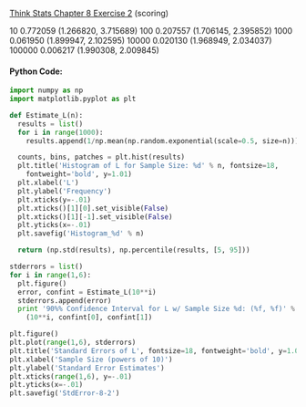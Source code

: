 [Think Stats Chapter 8 Exercise 2](http://greenteapress.com/thinkstats2/html/thinkstats2009.html#toc77) (scoring)

10 0.772059 (1.266820, 3.715689)
100 0.207557 (1.706145, 2.395852)
1000 0.061950 (1.899947, 2.102595)
10000 0.020130 (1.968949, 2.034037)
100000 0.006217 (1.990308, 2.009845)

#### Python Code:
```python
import numpy as np
import matplotlib.pyplot as plt

def Estimate_L(n):
  results = list()
  for i in range(1000):
    results.append(1/np.mean(np.random.exponential(scale=0.5, size=n)))

  counts, bins, patches = plt.hist(results)
  plt.title('Histogram of L for Sample Size: %d' % n, fontsize=18,
    fontweight='bold', y=1.01)
  plt.xlabel('L')
  plt.ylabel('Frequency')
  plt.xticks(y=-.01)
  plt.xticks()[1][0].set_visible(False)
  plt.xticks()[1][-1].set_visible(False)
  plt.yticks(x=-.01)
  plt.savefig('Histogram_%d' % n)

  return (np.std(results), np.percentile(results, [5, 95]))

stderrors = list()
for i in range(1,6):
  plt.figure()
  error, confint = Estimate_L(10**i)
  stderrors.append(error)
  print '90%% Confidence Interval for L w/ Sample Size %d: (%f, %f)' % \
    (10**i, confint[0], confint[1])

plt.figure()
plt.plot(range(1,6), stderrors)
plt.title('Standard Errors of L', fontsize=18, fontweight='bold', y=1.01)
plt.xlabel('Sample Size (powers of 10)')
plt.ylabel('Standard Error Estimates')
plt.xticks(range(1,6), y=-.01)
plt.yticks(x=-.01)
plt.savefig('StdError-8-2')
```
